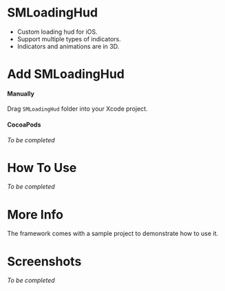 
# SMLoadingHud
- Custom loading hud for iOS.
- Support multiple types of indicators.
- Indicators and animations are in 3D.


# Add SMLoadingHud
#### Manually
Drag `SMLoadingHud` folder into your Xcode project.

#### CocoaPods
*To be completed*


# How To Use
*To be completed*

# More Info
The framework comes with a sample project to demonstrate how to use it.

# Screenshots
*To be completed*

